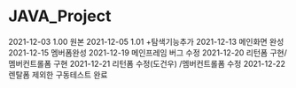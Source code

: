 # JAVA_Project
2021-12-03 1.00 원본 
2021-12-05 1.01 +탐색기능추가
2021-12-13 메인화면 완성
2021-12-15 멤버폼완성
2021-12-19 메인프레임 버그 수정
2021-12-20 리턴폼 구현/ 멤버컨트롤폼 구현
2021-12-21 리턴폼 수정(도건우) /멤버컨트롤폼 수정
2021-12-22 렌탈폼 제외한 구동테스트 완료 
